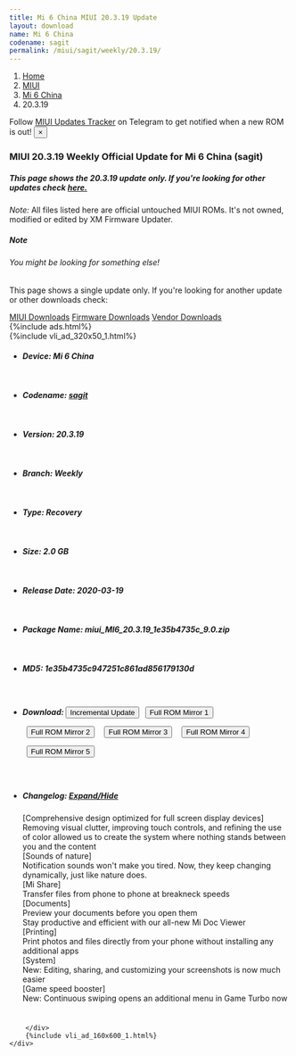 ```yaml
---
title: Mi 6 China MIUI 20.3.19 Update
layout: download
name: Mi 6 China
codename: sagit
permalink: /miui/sagit/weekly/20.3.19/
---
```

<nav aria-label="breadcrumb">
    <ol class="breadcrumb">
        <li class="breadcrumb-item"><a href="/">Home</a></li>
        <li class="breadcrumb-item"><a href="/miui/">MIUI</a></li>
        <li class="breadcrumb-item"><a href="/miui/sagit/">Mi 6 China</a></li>
        <li class="breadcrumb-item active" aria-current="page">20.3.19</li>
    </ol>
</nav>
<div class="alert alert-primary alert-dismissible fade show" role="alert">
    Follow <a href="https://t.me/MIUIUpdatesTracker" class="alert-link">MIUI Updates Tracker</a> on Telegram to get
    notified when a new ROM is out!
    <button type="button" class="close" data-dismiss="alert" aria-label="Close">
        <span aria-hidden="true">&times;</span>
    </button>
</div>
<div class="col-12 mx-auto">
    <h3 class="title bg-light p-2 rounded">MIUI 20.3.19 Weekly Official Update for Mi 6 China (sagit)</h3>
    <h5>This page shows the 20.3.19 update only. If you're looking for other updates check
        <a href="/miui/sagit/">here.</a></h5>
    <p><i>Note: </i>All files listed here are official untouched MIUI ROMs.
        It's not owned, modified or edited by XM Firmware Updater.</p>
    <div class="card">
        <div class="card-body">
            <h5 class="card-title">Note</h5>
            <h6 class="card-subtitle mb-2 text-muted">You might be looking for something else!</h6>
            <p class="card-text">This page shows a single update only.
                If you're looking for another update or other downloads check:</p>
            <a href="/miui/" class="card-link">MIUI Downloads</a>
            <a href="/firmware/" class="card-link">Firmware Downloads</a>
            <a href="/vendor/" class="card-link">Vendor Downloads</a>
        </div>
    </div>
    {%include ads.html%}
    <div class="row justify-content-center">
        <div class="col-10" id="downloads">
                    <div class="card card-body">
            {%include vli_ad_320x50_1.html%}
            <ul class="list-unstyled">
                <li style="padding-bottom: 10px;">
                    <h5><b>Device: </b>Mi 6 China</h5>
                </li>
                <li style="padding-bottom: 10px;">
                    <h5><b>Codename: </b> <a href="/miui/sagit/" target="_blank">sagit</a> </h5>
                </li>
                <li style="padding-bottom: 10px;">
                    <h5><b>Version: </b>20.3.19</h5>
                </li>
                <li style="padding-bottom: 10px;">
                    <h5><b>Branch: </b>Weekly</h5>
                </li>
                <li style="padding-bottom: 10px;">
                    <h5><b>Type: </b>Recovery</h5>
                </li>
                <li style="padding-bottom: 10px;">
                    <h5><b>Size: </b>2.0 GB</h5>
                </li>
                <li style="padding-bottom: 10px;">
                    <h5><b>Release Date: </b>2020-03-19</h5>
                </li>
                <li style="padding-bottom: 10px;">
                    <h5><b>Package Name: </b><span id="filename" class="text-dark">miui_MI6_20.3.19_1e35b4735c_9.0.zip</span></h5>
                </li>
                <li style="padding-bottom: 10px;">
                    <h5><b>MD5: </b><span id="md5" class="text-muted">1e35b4735c947251c861ad856179130d</span></h5>
                </li>
                <li style="padding-bottom: 10px;">
                    <h5><b>Download: </b><button type="button" id="incremental_download" class="btn btn-warning" onclick="window.open('https://bigota.d.miui.com/20.3.19/miui-blockota-cmi-20.3.12-20.3.19-0feca99e66-10.0.zip', '_blank');"><i class="fa fa-download"></i> Incremental Update</button> <button type="button" id="download" class="btn btn-primary" style="margin: 7px;" onclick="window.open('https://cdnorg.d.miui.com/20.3.19/miui_MI6_20.3.19_1e35b4735c_9.0.zip', '_blank');"><i class="fa fa-download"></i> Full ROM Mirror 1</button> <button type="button" id="download" class="btn btn-primary" style="margin: 7px;" onclick="window.open('https://bkt-sgp-miui-ota-update-alisgp.oss-ap-southeast-1.aliyuncs.com/20.3.19/miui_MI6_20.3.19_1e35b4735c_9.0.zip', '_blank');"><i class="fa fa-download"></i> Full ROM Mirror 2</button> <button type="button" id="download" class="btn btn-primary" style="margin: 7px;" onclick="window.open('https://bn.d.miui.com/20.3.19/miui_MI6_20.3.19_1e35b4735c_9.0.zip', '_blank');"><i class="fa fa-download"></i> Full ROM Mirror 3</button> <button type="button" id="download" class="btn btn-primary" style="margin: 7px;" onclick="window.open('https://bigota.d.miui.com/20.3.19/miui_MI6_20.3.19_1e35b4735c_9.0.zip', '_blank');"><i class="fa fa-download"></i> Full ROM Mirror 4</button> <button type="button" id="download" class="btn btn-primary" style="margin: 7px;" onclick="window.open('https://hugeota.d.miui.com/20.3.19/miui_MI6_20.3.19_1e35b4735c_9.0.zip', '_blank');"><i class="fa fa-download"></i> Full ROM Mirror 5</button></h5>
                </li>
                <li style="padding-bottom: 10px;">
                    <h5><b>Changelog: </b><a href="#sagit_1_changelog" data-toggle="collapse" role="button"
                            aria-expanded="false" aria-controls="sagit_1_changelog"> <i class="fa fa-arrow-down"
                                aria-hidden="true"></i> Expand/Hide</a></h5>
                    <div class="collapse" id="sagit_1_changelog">
                        <p id="changelog_text">[Comprehensive design optimized for full screen display devices]<br>Removing visual clutter, improving touch controls, and refining the use of color allowed us to create the system where nothing stands between you and the content<br>[Sounds of nature]<br>Notification sounds won't make you tired. Now, they keep changing dynamically, just like nature does.<br>[Mi Share]<br>Transfer files from phone to phone at breakneck speeds<br>[Documents]<br>Preview your documents before you open them<br>Stay productive and efficient with our all-new Mi Doc Viewer<br>[Printing]<br>Print photos and files directly from your phone without installing any additional apps<br>[System]<br>New: Editing, sharing, and customizing your screenshots is now much easier<br>[Game speed booster]<br>New: Continuous swiping opens an additional menu in Game Turbo now</p>
                    </div>
                </li>
            </ul>
        </div>

        </div>
        {%include vli_ad_160x600_1.html%}
    </div>
</div>
